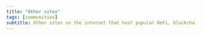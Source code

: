 ```yaml
---
title: "Other sites"
tags: [communities]
subtitle: Other sites on the internet that host popular DeFi, blockchain and crypto-related communities.
---
```


